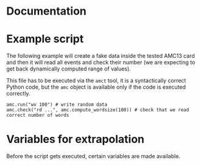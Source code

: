 
# Documentation


# Example script

The following example will create a fake data inside the tested AMC13 card and then it will
read all events and check their number (we are expecting to get back dynamically computed
range of values).

This file has to be executed via the `amct` tool, it is a syntactically correct Python code,
but the `amc` object is available only if the code is executed correctly.

```
amc.run("wv 100") # write random data
amc.check("rd ...", amc.compute_wordsize(100)) # check that we read correct number of words
```    



# Variables for extrapolation

Before the script gets executed, certain variables are made available.